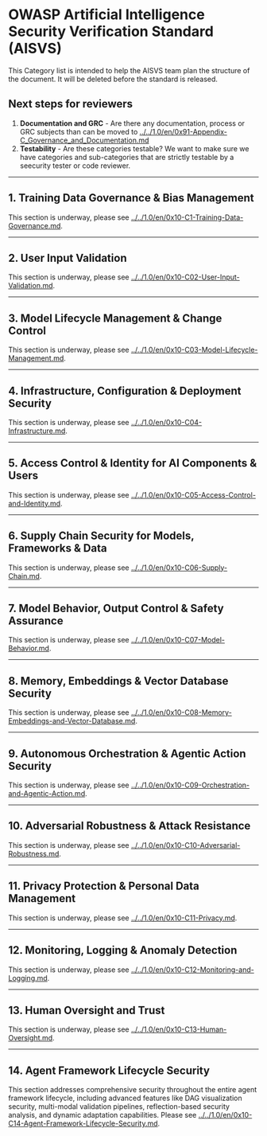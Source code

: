 # OWASP Artificial Intelligence Security Verification Standard (AISVS)

This Category list is intended to help the AISVS team plan the structure of the document. It will be deleted before the standard is released.

## Next steps for reviewers

1. **Documentation and GRC** - Are there any documentation, process or GRC subjects than can be moved to [../../1.0/en/0x91-Appendix-C_Governance_and_Documentation.md](../../1.0/en/0x91-Appendix-C_Governance_and_Documentation.md)
2. **Testability** - Are these categories testable? We want to make sure we have categories and sub-categories that are strictly testable by a seecurity tester or code reviewer.

---

## 1. Training Data Governance & Bias Management

This section is underway, please see [../../1.0/en/0x10-C1-Training-Data-Governance.md](../../1.0/en/0x10-C1-Training-Data-Governance.md).

---

## 2. User Input Validation

This section is underway, please see [../../1.0/en/0x10-C02-User-Input-Validation.md](../../1.0/en/0x10-C02-User-Input-Validation.md).

---

## 3. Model Lifecycle Management & Change Control

This section is underway, please see [../../1.0/en/0x10-C03-Model-Lifecycle-Management.md](../../1.0/en/0x10-C03-Model-Lifecycle-Management.md).

---

## 4. Infrastructure, Configuration & Deployment Security

This section is underway, please see [../../1.0/en/0x10-C04-Infrastructure.md](../../1.0/en/0x10-C04-Infrastructure.md).

---

## 5. Access Control & Identity for AI Components & Users

This section is underway, please see [../../1.0/en/0x10-C05-Access-Control-and-Identity.md](../../1.0/en/0x10-C05-Access-Control-and-Identity.md).

---

## 6. Supply Chain Security for Models, Frameworks & Data

This section is underway, please see [../../1.0/en/0x10-C06-Supply-Chain.md](../../1.0/en/0x10-C06-Supply-Chain.md).

---

## 7. Model Behavior, Output Control & Safety Assurance

This section is underway, please see [../../1.0/en/0x10-C07-Model-Behavior.md](../../1.0/en/0x10-C07-Model-Behavior.md).

---

## 8. Memory, Embeddings & Vector Database Security

This section is underway, please see [../../1.0/en/0x10-C08-Memory-Embeddings-and-Vector-Database.md](../../1.0/en/0x10-C08-Memory-Embeddings-and-Vector-Database.md).

---

## 9. Autonomous Orchestration & Agentic Action Security

This section is underway, please see [../../1.0/en/0x10-C09-Orchestration-and-Agentic-Action.md](../../1.0/en/0x10-C09-Orchestration-and-Agentic-Action.md).

---

## 10. Adversarial Robustness & Attack Resistance

This section is underway, please see [../../1.0/en/0x10-C10-Adversarial-Robustness.md](../../1.0/en/0x10-C10-Adversarial-Robustness.md).

---

## 11. Privacy Protection & Personal Data Management

This section is underway, please see [../../1.0/en/0x10-C11-Privacy.md](../../1.0/en/0x10-C11-Privacy.md).

---

## 12. Monitoring, Logging & Anomaly Detection

This section is underway, please see [../../1.0/en/0x10-C12-Monitoring-and-Logging.md](../../1.0/en/0x10-C12-Monitoring-and-Logging.md).

---

## 13. Human Oversight and Trust

This section is underway, please see [../../1.0/en/0x10-C13-Human-Oversight.md](../../1.0/en/0x10-C13-Human-Oversight.md).

---

## 14. Agent Framework Lifecycle Security

This section addresses comprehensive security throughout the entire agent framework lifecycle, including advanced features like DAG visualization security, multi-modal validation pipelines, reflection-based security analysis, and dynamic adaptation capabilities. Please see [../../1.0/en/0x10-C14-Agent-Framework-Lifecycle-Security.md](../../1.0/en/0x10-C14-Agent-Framework-Lifecycle-Security.md).

